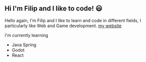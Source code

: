 ## Hi I'm Filip and I like to code! :smiley:

Hello again, I'm Filip and I like to learn and code in different fields,
I particularly like Web and Game development.
[my website](http://filipszymanski.eu/)

I'm currently learning

- Java Spring
- Godot
- React
